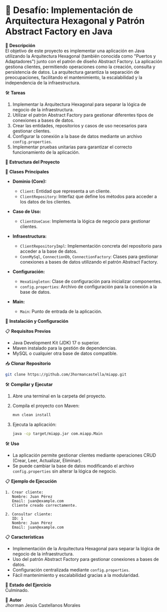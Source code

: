 
# 🎯 **Desafío: Implementación de Arquitectura Hexagonal y Patrón Abstract Factory en Java**  

📌 **Descripción**  
El objetivo de este proyecto es implementar una aplicación en Java utilizando la Arquitectura Hexagonal (también conocida como "Puertos y Adaptadores") junto con el patrón de diseño Abstract Factory. La aplicación gestiona clientes, permitiendo operaciones como la creación, consulta y persistencia de datos. La arquitectura garantiza la separación de preocupaciones, facilitando el mantenimiento, la escalabilidad y la independencia de la infraestructura.

🛠️ **Tareas**  

1. Implementar la Arquitectura Hexagonal para separar la lógica de negocio de la infraestructura.  
2. Utilizar el patrón Abstract Factory para gestionar diferentes tipos de conexiones a bases de datos.  
3. Crear las entidades, repositorios y casos de uso necesarios para gestionar clientes.  
4. Configurar la conexión a la base de datos mediante un archivo `config.properties`.  
5. Implementar pruebas unitarias para garantizar el correcto funcionamiento de la aplicación.  

🚀 **Estructura del Proyecto**  


📂 **Clases Principales**  

- **Dominio (Core):**  

  - `Client`: Entidad que representa a un cliente.  
  - `ClientRepository`: Interfaz que define los métodos para acceder a los datos de los clientes.  
- **Caso de Uso:**  
  - `ClientUseCase`: Implementa la lógica de negocio para gestionar clientes.  
- **Infraestructura:**  
  - `ClientRepositoryImpl`: Implementación concreta del repositorio para acceder a la base de datos.  
  - `ConnMySql`, `ConnectionDb`, `ConnectionFactory`: Clases para gestionar conexiones a bases de datos utilizando el patrón Abstract Factory.  
- **Configuración:**  
  - `HexaSingleton`: Clase de configuración para inicializar componentes.  
  - `config.properties`: Archivo de configuración para la conexión a la base de datos.  
- **Main:**  
  - `Main`: Punto de entrada de la aplicación.  

🚀 **Instalación y Configuración**  

📋 **Requisitos Previos**  

- Java Development Kit (JDK) 17 o superior.  
- Maven instalado para la gestión de dependencias.  
- MySQL o cualquier otra base de datos compatible.  

📥 **Clonar Repositorio**  

```bash
git clone https://github.com/Jhormancastella/miapp.git
```

🛠️ **Compilar y Ejecutar**  

1. Abre una terminal en la carpeta del proyecto.  

2. Compila el proyecto con Maven:

   ```bash
   mvn clean install
   ```

3. Ejecuta la aplicación:  

   ```bash
   java -cp target/miapp.jar com.miapp.Main
   ```  

🛠️ **Uso**  

- La aplicación permite gestionar clientes mediante operaciones CRUD (Crear, Leer, Actualizar, Eliminar).  
- Se puede cambiar la base de datos modificando el archivo `config.properties` sin alterar la lógica de negocio.  

📋 **Ejemplo de Ejecución**  

```plaintext
1. Crear cliente:  
   Nombre: Juan Pérez  
   Email: juan@example.com  
   Cliente creado correctamente.  

2. Consultar cliente:  
   ID: 1  
   Nombre: Juan Pérez  
   Email: juan@example.com  
```  

📋 **Características**  

- Implementación de la Arquitectura Hexagonal para separar la lógica de negocio de la infraestructura.  
- Uso del patrón Abstract Factory para gestionar conexiones a bases de datos.  
- Configuración centralizada mediante `config.properties`.  
- Fácil mantenimiento y escalabilidad gracias a la modularidad.  

🚨 **Estado del Ejercicio**  
Culminado.  

👤 **Autor**  
Jhorman Jesús Castellanos Morales  
